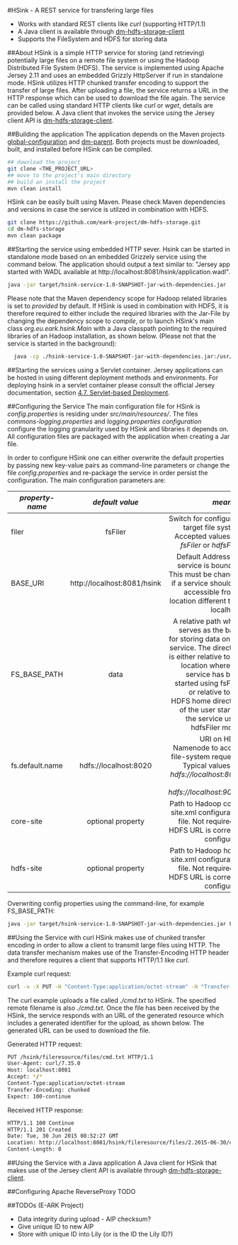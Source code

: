 #HSink - A REST service for transfering large files 

* Works with standard REST clients like *curl* (supporting HTTP/1.1)  
* A Java client is available through [dm-hdfs-storage-client](https://github.com/eark-project/dm-hdfs-storage-client)
* Supports the FileSystem and HDFS for storing data

##About
HSink is a simple HTTP service for storing (and retrieving) potentially large files on a remote file system or using the Hadoop Distributed File System (HDFS). The service is implemented using Apache Jersey 2.11 and uses an embedded Grizzly HttpServer if run in standalone mode. HSink utilizes HTTP chunked transfer encoding to support the transfer of large files. After uploading a file, the service returns a URL in the HTTP response which can be used to download the file again. The service can be called using standard HTTP clients like *curl* or *wget*, details are provided below. A Java client that invokes the service using the Jersey client API is [dm-hdfs-storage-client](https://github.com/eark-project/dm-hdfs-storage-client).

##Building the application
The application depends on the Maven projects [global-configuration](https://github.com/eark-project/global-configuration) and [dm-parent](https://github.com/eark-project/dm-parent). Both projects must be downloaded, built, and installed before HSink can be compiled.

```bash
## download the project
git clone <THE_PROJECT_URL>
## move to the project's main directory
## build an install the project
mvn clean install
```

HSink can be easily built using Maven. Please check Maven dependencies and versions in case the service is utilzed in combination with HDFS. 

```bash
git clone https://github.com/eark-project/dm-hdfs-storage.git
cd dm-hdfs-storage
mvn clean package
```

##Starting the service using embedded HTTP sever.
Hsink can be started in standalone mode based on an embedded Grizzely service using the command below. The application should output a text similar to: "Jersey app started with WADL available at http://localhost:8081/hsink/application.wadl".   

```bash
java -jar target/hsink-service-1.0-SNAPSHOT-jar-with-dependencies.jar
```

Please note that the Maven dependency scope for Hadoop related libraries is set to *provided* by default. If HSink is used in combination with HDFS, it is therefore required to either include the required libraries with the Jar-File by changing the dependency scope to *compile*, or to launch HSink's main class *org.eu.eark.hsink.Main* with a Java classpath pointing to the required libraries of an Hadoop installation, as shown below. (Please not that the service is started in the background):

```bash
  java -cp ./hsink-service-1.0-SNAPSHOT-jar-with-dependencies.jar:/usr/lib/hadoop/hadoop-common-2.0.0-cdh4.2.2.jar:/usr/lib/hadoop/lib/log4j-1.2.17.jar:/usr/lib/hadoop/lib/commons-configuration-1.6.jar:/usr/lib/hadoop/hadoop-auth-2.0.0-cdh4.2.2.jar:/usr/lib/hadoop/lib/slf4j-api-1.6.1.jar:/usr/lib/hadoop/lib/slf4j-log4j12-1.6.1.jar:/usr/lib/hadoop-hdfs/hadoop-hdfs-2.0.0-cdh4.2.2.jar org.eu.eark.hsink.Main filer=hdfsFiler fs.default.name=hdfs://localhost:8020 BASE_URI=http://81.189.135.189:8081/hsink/ > grizzly.out 2>&1 &
```
##Starting the services using a Servlet container.
Jersey applications can be hosted in using different deployment methods and environments. For deploying hsink in a servlet container please consult the official Jersey documentation, section [4.7. Servlet-based Deployment](https://jersey.java.net/documentation/2.11/deployment.html#deployment.servle).

##Configuring the Service
The main configuration file for HSink is *config.properties* is residing under *src/main/resources/*. The files *commons-logging.properties* and *logging.properties configuration* configure the logging granularity used by HSink and libraries it depends on. All configuration files are packaged with the application when creating a Jar file.

In order to configure HSink one can either overwrite the default properties by passing new key-value pairs as command-line parameters or change the file *config.properties* and re-package the service in order persist the configuration. The main configuration parameters are:

| *property-name* | *default value* | *meaning*  |
|-----------------|:---------------:|-----------:|  
| filer           | fsFiler         | Switch for configuring target file system. Accepted values are *fsFiler* or *hdfsFiler*. |
| BASE_URI        | http://localhost:8081/hsink | Default Address the service is bound to. This must be changed if a service should be accessible from a location different then localhost. |
| FS_BASE_PATH    | data            | A relative path which serves as the basis for storing data on the service. The directory is either relative to the location where the service has been started using fsFiler, or relative to the HDFS home directory of the user starting the service using hdfsFiler mode. | 
| fs.default.name | hdfs://localhost:8020 | URI on HDFS Namenode to accept file-system requests. Typical values are *hdfs://localhost:8020* or *hdfs://localhost:9000*. |
| core-site       | optional property | Path to Hadoop core-site.xml configuration file. Not required of HDFS URL is correctly configured. |
| hdfs-site       | optional property | Path to Hadoop hdfs-site.xml configuration file. Not required of HDFS URL is correctly configured. |

Overwriting config properties using the command-line, for example FS_BASE_PATH:
```bash
java -jar target/hsink-service-1.0-SNAPSHOT-jar-with-dependencies.jar FS_BASE_PATH=uploads
```

##Using the Service with curl
HSink makes use of chunked transfer encoding in order to allow a client to transmit large files using HTTP. The data transfer mechanism makes use of the Transfer-Encoding HTTP header and therefore requires a client that supports HTTP/1.1 like *curl*. 

Example curl request:
```bash
curl -v -X PUT -H "Content-Type:application/octet-stream" -H "Transfer-Encoding: chunked" http://localhost:8081/hsink/fileresource/files/cmd.txt -T ./cmd.txt
```

The curl example uploads a file called *./cmd.txt* to HSink. The specified remote filename is also *./cmd.txt*. Once the file has been received by the HSink, the service responds with an URL of the generated resource which includes a generated identifier for the upload, as shown below. The generated URL can be used to download the file.     

Generated HTTP request:
```bash
PUT /hsink/fileresource/files/cmd.txt HTTP/1.1
User-Agent: curl/7.35.0
Host: localhost:8081
Accept: */*
Content-Type:application/octet-stream
Transfer-Encoding: chunked
Expect: 100-continue
```

Received HTTP response:
```bash
HTTP/1.1 100 Continue
HTTP/1.1 201 Created
Date: Tue, 30 Jun 2015 08:52:27 GMT
Location: http://localhost:8081/hsink/fileresource/files/2.2015-06-30/cmd.txt
Content-Length: 0
```

##Using the Service with a Java application
A Java client for HSink that makes use of the Jersey client API is available through [dm-hdfs-storage-client](https://github.com/eark-project/dm-hdfs-storage-client). 

##Configuring Apache ReverseProxy
TODO



##TODOs (E-ARK Project)
- Data integrity during upload - AIP checksum?
- Give unique ID to new AIP
- Store with unique ID into Lily (or is the ID the Lily ID?)
